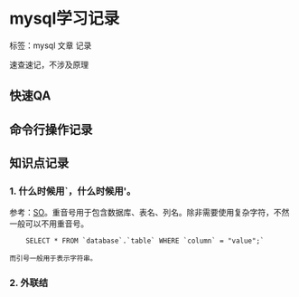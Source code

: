 # mysql学习记录

标签：mysql 文章 记录

速查速记，不涉及原理

## 快速QA

## 命令行操作记录

## 知识点记录

### 1. 什么时候用\`，什么时候用'。

参考：[SO](https://stackoverflow.com/questions/42319049/where-do-we-use-backticks-and-quotes-in-sql)。重音号用于包含数据库、表名、列名。除非需要使用复杂字符，不然一般可以不用重音号。


        SELECT * FROM `database`.`table` WHERE `column` = "value";`

    而引号一般用于表示字符串。

### 2. 外联结


